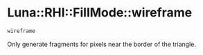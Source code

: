 # Luna::RHI::FillMode::wireframe

```c++
wireframe
```

Only generate fragments for pixels near the border of the triangle. 

